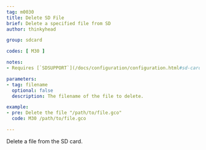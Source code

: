 ```yaml
---
tag: m0030
title: Delete SD File
brief: Delete a specified file from SD
author: thinkyhead

group: sdcard

codes: [ M30 ]

notes:
- Requires [`SDSUPPORT`](/docs/configuration/configuration.html#sd-card)

parameters:
- tag: filename
  optional: false
  description: The filename of the file to delete.

example:
- pre: Delete the file "/path/to/file.gco"
  code: M30 /path/to/file.gco

---
```


Delete a file from the SD card.
